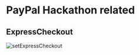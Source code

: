 PayPal Hackathon related
===

ExpressCheckout
---

![setExpressCheckout](https://www.paypalobjects.com/webstatic/en_US/developer/docs/ec/SandboxECUX.gif)


